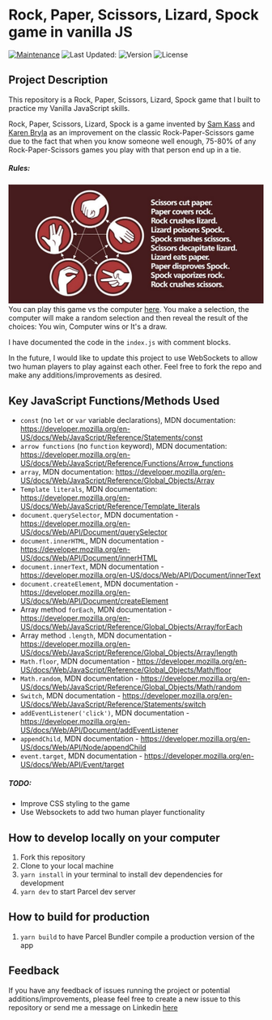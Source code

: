# Rock, Paper, Scissors, Lizard, Spock game in vanilla JS

[![Maintenance](https://img.shields.io/badge/Maintained%3F-yes-green.svg)](https://www.github.com/benjaminchacko/My-Portfolio-App-Back-End/graphs/commit-activity)
![Last Updated:](https://img.shields.io/badge/Last%20Updated-12%7C04%20%7C2021-yellow.svg)
![Version](https://img.shields.io/badge/Version-1.0-green.svg)
![License](https://img.shields.io/badge/License-MIT-blue.svg)

## Project Description

This repository is a Rock, Paper, Scissors, Lizard, Spock game that I built to practice my Vanilla JavaScript skills.

Rock, Paper, Scissors, Lizard, Spock is a game invented by <a href='http://www.samkass.com/theories/RPSSL.html' target="_blank">Sam Kass</a> and <a href="http://www.karenbryla.com/" target="_blank">Karen Bryla</a> as an improvement on the classic Rock-Paper-Scissors game due to the fact that when you know someone well enough, 75-80% of any Rock-Paper-Scissors games you play with that person end up in a tie.



##### Rules:
<img src ="./assets/images/rules.jpg">  
You can play this game vs the computer <a href="https://codesandbox.io/s/rpsls-vanilla-js-lgn5e?file=/src/index.js">here</a>.
 You make a selection, the computer will make a random selection and then reveal the result of the choices: You win, Computer wins or It's a draw.
 

I have documented the code in the `index.js` with comment blocks.

In the future, I would like to update this project to use WebSockets to allow two human players to play against each other. Feel free to fork the repo and make any additions/improvements as desired.

## Key JavaScript Functions/Methods Used

- `const` (no `let` or `var` variable declarations), MDN documentation: https://developer.mozilla.org/en-US/docs/Web/JavaScript/Reference/Statements/const
- `arrow functions` (no `function` keyword), MDN documentation: https://developer.mozilla.org/en-US/docs/Web/JavaScript/Reference/Functions/Arrow_functions
- `array`, MDN documentation: https://developer.mozilla.org/en-US/docs/Web/JavaScript/Reference/Global_Objects/Array
- `Template literals`, MDN documentation: https://developer.mozilla.org/en-US/docs/Web/JavaScript/Reference/Template_literals
- `document.querySelector`, MDN documentation - https://developer.mozilla.org/en-US/docs/Web/API/Document/querySelector
- `document.innerHTML`, MDN documentation - https://developer.mozilla.org/en-US/docs/Web/API/Document/innerHTML
- `document.innerText`, MDN documentation - https://developer.mozilla.org/en-US/docs/Web/API/Document/innerText
- `document.createElement`, MDN documentation - https://developer.mozilla.org/en-US/docs/Web/API/Document/createElement
- Array method `forEach`, MDN documentation - https://developer.mozilla.org/en-US/docs/Web/JavaScript/Reference/Global_Objects/Array/forEach
- Array method `.length`, MDN documentation - https://developer.mozilla.org/en-US/docs/Web/JavaScript/Reference/Global_Objects/Array/length
- `Math.floor`, MDN documentation - https://developer.mozilla.org/en-US/docs/Web/JavaScript/Reference/Global_Objects/Math/floor
- `Math.random`, MDN documentation - https://developer.mozilla.org/en-US/docs/Web/JavaScript/Reference/Global_Objects/Math/random
- `Switch`, MDN documentation - https://developer.mozilla.org/en-US/docs/Web/JavaScript/Reference/Statements/switch
- `addEventListener('click')`, MDN documentation - https://developer.mozilla.org/en-US/docs/Web/API/Document/addEventListener
- `appendChild`, MDN documentation - https://developer.mozilla.org/en-US/docs/Web/API/Node/appendChild
- `event.target`, MDN documentation - https://developer.mozilla.org/en-US/docs/Web/API/Event/target

##### TODO:

- Improve CSS styling to the game
- Use Websockets to add two human player functionality

## How to develop locally on your computer

1. Fork this repository
2. Clone to your local machine
3. `yarn install` in your terminal to install dev dependencies for development
4. `yarn dev` to start Parcel dev server

## How to build for production

1. `yarn build` to have Parcel Bundler compile a production version of the app

## Feedback

If you have any feedback of issues running the project or potential additions/improvements, please feel free to create a new issue to this repository or send me a message on Linkedin <a href=https://www.linkedin.com/in/benjamin-chacko-58125060/>here</a>
